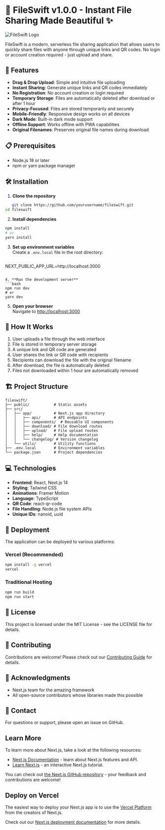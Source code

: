 # 🚀 FileSwift v1.0.0 - Instant File Sharing Made Beautiful ✨


![FileSwift Logo](https://github.com/imsurajj/FileSwift/raw/main/public/logo.png)

FileSwift is a modern, serverless file sharing application that allows users to quickly share files with anyone through unique links and QR codes. No login or account creation required - just upload and share.

## 🚀 Features

- **Drag & Drop Upload**: Simple and intuitive file uploading
- **Instant Sharing**: Generate unique links and QR codes immediately
- **No Registration**: No account creation or login required
- **Temporary Storage**: Files are automatically deleted after download or after 1 hour
- **Privacy-Focused**: Files are stored temporarily and securely
- **Mobile-Friendly**: Responsive design works on all devices
- **Dark Mode**: Built-in dark mode support
- **Offline Support**: Works offline with PWA capabilities
- **Original Filenames**: Preserves original file names during download

## 📋 Prerequisites

- Node.js 18 or later
- npm or yarn package manager

## 🛠️ Installation

1. **Clone the repository**
```bash
   git clone https://github.com/yourusername/fileswift.git
cd fileswift
```

2. **Install dependencies**
```bash
npm install
# or
yarn install
```

3. **Set up environment variables**  
   Create a `.env.local` file in the root directory:
   ```
NEXT_PUBLIC_APP_URL=http://localhost:3000
```

4. **Run the development server**
```bash
npm run dev
# or
yarn dev
```

5. **Open your browser**  
   Navigate to [http://localhost:3000](http://localhost:3000)

## 🔄 How It Works

1. User uploads a file through the web interface
2. File is stored in temporary server storage
3. A unique link and QR code are generated
4. User shares the link or QR code with recipients
5. Recipients can download the file with the original filename
6. After download, the file is automatically deleted
7. Files not downloaded within 1 hour are automatically removed

## 🏗️ Project Structure

```
fileswift/
├── public/           # Static assets
├── src/
│   ├── app/          # Next.js app directory
│   │   ├── api/      # API endpoints
│   │   ├── components/  # Reusable UI components
│   │   ├── download/ # File download routes
│   │   ├── upload/   # File upload routes
│   │   ├── help/     # Help documentation
│   │   └── changelog/ # Version changelog
│   └── utils/        # Utility functions
├── .env.local        # Environment variables
└── package.json      # Project dependencies
```

## 💻 Technologies

- **Frontend**: React, Next.js 14
- **Styling**: Tailwind CSS
- **Animations**: Framer Motion
- **Language**: TypeScript
- **QR Code**: react-qr-code
- **File Handling**: Node.js file system APIs
- **Unique IDs**: nanoid, uuid

## 🚀 Deployment

The application can be deployed to various platforms:

### Vercel (Recommended)
```bash
npm install -g vercel
vercel
```

### Traditional Hosting
```bash
npm run build
npm run start
```

## 📝 License

This project is licensed under the MIT License - see the LICENSE file for details.

## 👥 Contributing

Contributions are welcome! Please check out our [Contributing Guide](CONTRIBUTING.md) for details.

## 🙏 Acknowledgments

- Next.js team for the amazing framework
- All open-source contributors whose libraries made this possible

## 📧 Contact

For questions or support, please open an issue on GitHub.

## Learn More

To learn more about Next.js, take a look at the following resources:

- [Next.js Documentation](https://nextjs.org/docs) - learn about Next.js features and API.
- [Learn Next.js](https://nextjs.org/learn) - an interactive Next.js tutorial.

You can check out [the Next.js GitHub repository](https://github.com/vercel/next.js) - your feedback and contributions are welcome!

## Deploy on Vercel

The easiest way to deploy your Next.js app is to use the [Vercel Platform](https://vercel.com/new?utm_medium=default-template&filter=next.js&utm_source=create-next-app&utm_campaign=create-next-app-readme) from the creators of Next.js.

Check out our [Next.js deployment documentation](https://nextjs.org/docs/app/building-your-application/deploying) for more details.
